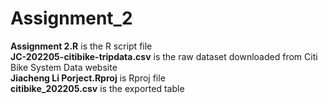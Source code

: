 # Assignment_2
**Assignment 2.R** is the R script file  
**JC-202205-citibike-tripdata.csv** is the raw dataset downloaded from Citi Bike System Data website  
**Jiacheng Li Porject.Rproj** is Rproj file  
**citibike_202205.csv** is the exported table
